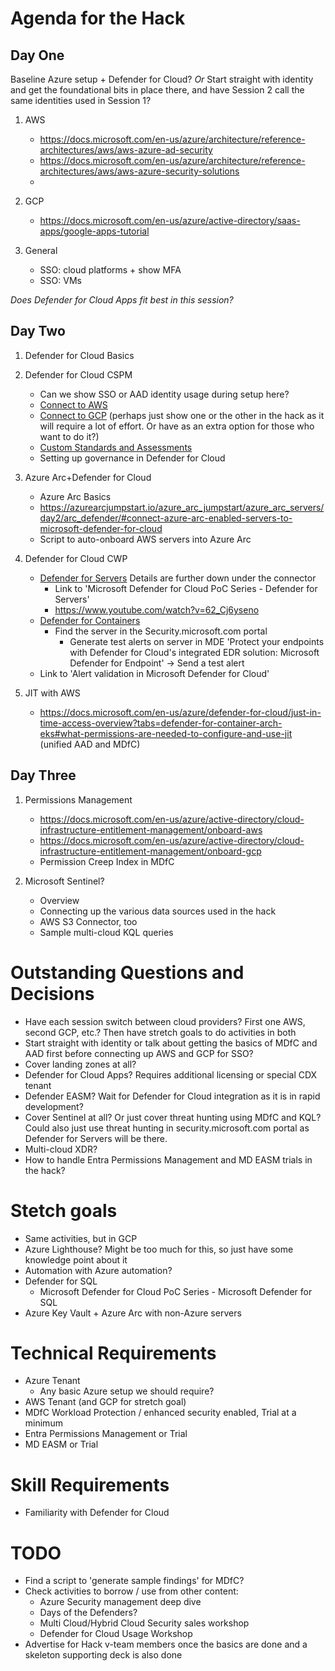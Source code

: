# Agenda for the Hack

## Day One
Baseline Azure setup + Defender for Cloud? *Or* Start straight with identity and get the foundational bits in place there, and have Session 2 call the same identities used in Session 1?

1. AWS
   - https://docs.microsoft.com/en-us/azure/architecture/reference-architectures/aws/aws-azure-ad-security
   - https://docs.microsoft.com/en-us/azure/architecture/reference-architectures/aws/aws-azure-security-solutions
   -
2. GCP
   - https://docs.microsoft.com/en-us/azure/active-directory/saas-apps/google-apps-tutorial
 
3. General
   - SSO: cloud platforms + show MFA
   - SSO: VMs

*Does Defender for Cloud Apps fit best in this session?*

## Day Two
1. Defender for Cloud Basics

2. Defender for Cloud CSPM
   - Can we show SSO or AAD identity usage during setup here?
   - [Connect to AWS](https://docs.microsoft.com/en-us/azure/defender-for-cloud/quickstart-onboard-aws)
   - [Connect to GCP](https://docs.microsoft.com/en-us/azure/defender-for-cloud/quickstart-onboard-gcp) (perhaps just show one or the other in the hack as it will require a lot of effort. Or have as an extra option for those who want to do it?)
   - [Custom Standards and Assessments](https://techcommunity.microsoft.com/t5/microsoft-defender-for-cloud/custom-assessments-and-standards-in-microsoft-defender-for-cloud/ba-p/3066575)
   - Setting up governance in Defender for Cloud

3. Azure Arc+Defender for Cloud
   - Azure Arc Basics
   - https://azurearcjumpstart.io/azure_arc_jumpstart/azure_arc_servers/day2/arc_defender/#connect-azure-arc-enabled-servers-to-microsoft-defender-for-cloud
   - Script to auto-onboard AWS servers into Azure Arc

4.  Defender for Cloud CWP
    - [Defender for Servers](https://docs.microsoft.com/en-us/azure/defender-for-cloud/quickstart-onboard-aws?pivots=env-settings#prerequisites) Details are further down under the connector
      - Link to 'Microsoft Defender for Cloud PoC Series - Defender for Servers'
      - https://www.youtube.com/watch?v=62_Cj6yseno
    - [Defender for Containers](https://docs.microsoft.com/en-us/azure/defender-for-cloud/defender-for-containers-enable?tabs=aks-deploy-portal%2Ck8s-deploy-asc%2Ck8s-verify-asc%2Ck8s-remove-arc%2Caks-removeprofile-api&pivots=defender-for-container-eks)
      - Find the server in the Security.microsoft.com portal
        - Generate test alerts on server in MDE 'Protect your endpoints with Defender for Cloud's integrated EDR solution: Microsoft Defender for Endpoint' -> Send a test alert
    - Link to 'Alert validation in Microsoft Defender for Cloud'


5. JIT with AWS
   - https://docs.microsoft.com/en-us/azure/defender-for-cloud/just-in-time-access-overview?tabs=defender-for-container-arch-eks#what-permissions-are-needed-to-configure-and-use-jit (unified AAD and MDfC)



## Day Three
1.  Permissions Management
    - https://docs.microsoft.com/en-us/azure/active-directory/cloud-infrastructure-entitlement-management/onboard-aws
    - https://docs.microsoft.com/en-us/azure/active-directory/cloud-infrastructure-entitlement-management/onboard-gcp
    - Permission Creep Index in MDfC
 
2. Microsoft Sentinel?
   - Overview
   - Connecting up the various data sources used in the hack
   - AWS S3 Connector, too
   - Sample multi-cloud KQL queries

# Outstanding Questions and Decisions
 - Have each session switch between cloud providers? First one AWS, second GCP, etc.? Then have stretch goals to do activities in both 
 - Start straight with identity or talk about getting the basics of MDfC and AAD first before connecting up AWS and GCP for SSO?
 - Cover landing zones at all?
 - Defender for Cloud Apps? Requires additional licensing or special CDX tenant
 - Defender EASM? Wait for Defender for Cloud integration as it is in rapid development?
 - Cover Sentinel at all? Or just cover threat hunting using MDfC and KQL? Could also just use threat hunting in security.microsoft.com portal as Defender for Servers will be there.
 - Multi-cloud XDR? 
 - How to handle Entra Permissions Management and MD EASM trials in the hack? 

# Stetch goals
 - Same activities, but in GCP
 - Azure Lighthouse? Might be too much for this, so just have  some knowledge point about it
 - Automation with Azure automation?
 - Defender for SQL
   - Microsoft Defender for Cloud PoC Series - Microsoft Defender for SQL
 - Azure Key Vault + Azure Arc with non-Azure servers

 # Technical Requirements
  - Azure Tenant
    - Any basic Azure setup we should require?
  - AWS Tenant (and GCP for stretch goal)
  - MDfC Workload Protection / enhanced security enabled, Trial at a minimum
  - Entra Permissions Management or Trial
  - MD EASM or Trial

 # Skill Requirements
  - Familiarity with Defender for Cloud

# TODO
 - Find a script to 'generate sample findings' for MDfC?
 - Check activities to borrow / use from other content:
   - Azure Security management deep dive
   - Days of the Defenders?
   - Multi Cloud/Hybrid Cloud Security sales workshop
   - Defender for Cloud Usage Workshop
 - Advertise for Hack v-team members once the basics are done and a skeleton supporting deck is also done
